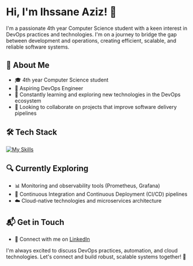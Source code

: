 # Hi, I'm Ihssane Aziz! 👋

I'm a passionate 4th year Computer Science student with a keen interest in DevOps practices and technologies. I'm on a journey to bridge the gap between development and operations, creating efficient, scalable, and reliable software systems.

## 🚀 About Me

- 🎓 4th year Computer Science student
- 🔧 Aspiring DevOps Engineer
- 🌱 Constantly learning and exploring new technologies in the DevOps ecosystem
- 🤝 Looking to collaborate on projects that improve software delivery pipelines

## 🛠 Tech Stack

[![My Skills](https://skillicons.dev/icons?i=linux,docker,kubernetes,aws,jenkins,ansible,terraform,git,python)](https://skillicons.dev)

## 🔍 Currently Exploring

- 📊 Monitoring and observability tools (Prometheus, Grafana)
- 🔄 Continuous Integration and Continuous Deployment (CI/CD) pipelines
- ☁️ Cloud-native technologies and microservices architecture




## 📬 Get in Touch

- 💼 Connect with me on [LinkedIn](https://www.linkedin.com/in/ihssane-aziz-278326286/)

I'm always excited to discuss DevOps practices, automation, and cloud technologies. Let's connect and build robust, scalable systems together! 🚀
